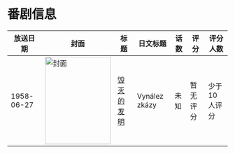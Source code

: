 # 番剧信息

|放送日期|封面|标题|日文标题|话数|评分|评分人数|
|---|---|---|---|---|---|---|
|1958-06-27|<img src="//lain.bgm.tv/pic/cover/c/ed/f9/431511_jMe4O.jpg" alt="封面" style="width:150px;height:200px;object-fit:cover;">|[毁灭的发明](https://bangumi.tv/subject/431511)|Vynález zkázy|未知|暂无评分|少于10人评分|
